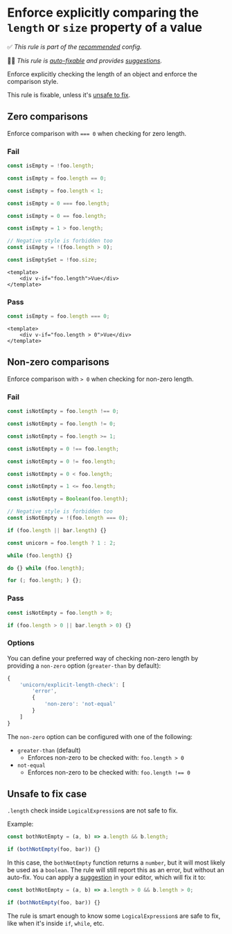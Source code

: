 # Enforce explicitly comparing the `length` or `size` property of a value

<!-- Do not manually modify RULE_NOTICE part -->
<!-- RULE_NOTICE_START -->
✅ *This rule is part of the [recommended](https://github.com/sindresorhus/eslint-plugin-unicorn#recommended-config) config.*

🔧💡 *This rule is [auto-fixable](https://eslint.org/docs/user-guide/command-line-interface#fixing-problems) and provides [suggestions](https://eslint.org/docs/developer-guide/working-with-rules#providing-suggestions).*
<!-- RULE_NOTICE_END -->

Enforce explicitly checking the length of an object and enforce the comparison style.

This rule is fixable, unless it's [unsafe to fix](#unsafe-to-fix-case).

## Zero comparisons

Enforce comparison with `=== 0` when checking for zero length.

### Fail

```js
const isEmpty = !foo.length;
```

```js
const isEmpty = foo.length == 0;
```

```js
const isEmpty = foo.length < 1;
```

```js
const isEmpty = 0 === foo.length;
```

```js
const isEmpty = 0 == foo.length;
```

```js
const isEmpty = 1 > foo.length;
```

```js
// Negative style is forbidden too
const isEmpty = !(foo.length > 0);
```

```js
const isEmptySet = !foo.size;
```

```vue
<template>
	<div v-if="foo.length">Vue</div>
</template>
```

### Pass

```js
const isEmpty = foo.length === 0;
```

```vue
<template>
	<div v-if="foo.length > 0">Vue</div>
</template>
```

## Non-zero comparisons

Enforce comparison with `> 0` when checking for non-zero length.

### Fail

```js
const isNotEmpty = foo.length !== 0;
```

```js
const isNotEmpty = foo.length != 0;
```

```js
const isNotEmpty = foo.length >= 1;
```

```js
const isNotEmpty = 0 !== foo.length;
```

```js
const isNotEmpty = 0 != foo.length;
```

```js
const isNotEmpty = 0 < foo.length;
```

```js
const isNotEmpty = 1 <= foo.length;
```

```js
const isNotEmpty = Boolean(foo.length);
```

```js
// Negative style is forbidden too
const isNotEmpty = !(foo.length === 0);
```

```js
if (foo.length || bar.length) {}
```

```js
const unicorn = foo.length ? 1 : 2;
```

```js
while (foo.length) {}
```

```js
do {} while (foo.length);
```

```js
for (; foo.length; ) {};
```

### Pass

```js
const isNotEmpty = foo.length > 0;
```

```js
if (foo.length > 0 || bar.length > 0) {}
```

### Options

You can define your preferred way of checking non-zero length by providing a `non-zero` option (`greater-than` by default):

```js
{
	'unicorn/explicit-length-check': [
		'error',
		{
			'non-zero': 'not-equal'
		}
	]
}
```

The `non-zero` option can be configured with one of the following:

- `greater-than` (default)
  - Enforces non-zero to be checked with: `foo.length > 0`
- `not-equal`
  - Enforces non-zero to be checked with: `foo.length !== 0`

## Unsafe to fix case

`.length` check inside `LogicalExpression`s are not safe to fix.

Example:

```js
const bothNotEmpty = (a, b) => a.length && b.length;

if (bothNotEmpty(foo, bar)) {}
```

In this case, the `bothNotEmpty` function returns a `number`, but it will most likely be used as a `boolean`. The rule will still report this as an error, but without an auto-fix. You can apply a [suggestion](https://eslint.org/docs/developer-guide/working-with-rules#providing-suggestions) in your editor, which will fix it to:

```js
const bothNotEmpty = (a, b) => a.length > 0 && b.length > 0;

if (bothNotEmpty(foo, bar)) {}
```

The rule is smart enough to know some `LogicalExpression`s are safe to fix, like when it's inside `if`, `while`, etc.

